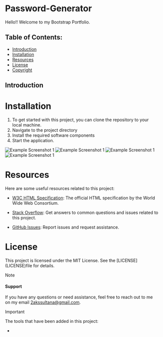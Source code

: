 # Password-Generator

Hello!! Welcome to my Bootstrap Portfolio.

## Table of Contents:
* [Introduction](#introduction)
* [Installation](#installation)
* [Resources](#resources)
* [License](#license)
* [Copyright](#copyright)


## Introduction






# Installation

1. To get started with this project, you can clone the repository to your local machine.
2. Navigate to the project directory
3. Install the required software components
4. Start the application.


![Example Screenshot 1]()
![Example Screenshot 1]()
![Example Screenshot 1]()
![Example Screenshot 1]()



# Resources 

Here are some useful resources related to this project:

- [W3C HTML Specification](https://www.w3.org/TR/html52/): The official HTML specification by the World Wide Web Consortium.
- [Stack Overflow](https://stackoverflow.com): Get answers to common questions and issues related to this project.

- [GitHub Issues](https://support.github.com/features/issues): Report issues and request assistance.



# License

This project is licensed under the MIT License. See the [LICENSE] (LICENSE)file for details.


> [!NOTE]

#### Support 

If you have any questions or need assistance, feel free to reach out to me on my email 2akssultana@gmail.com.


> [!IMPORTANT]

The tools that have been added in this project:

- 



